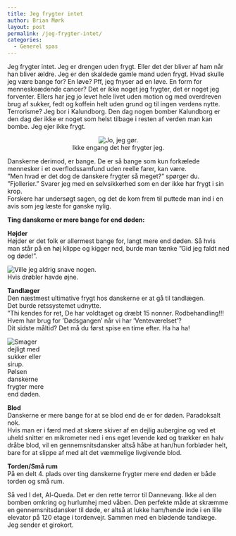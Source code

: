 ```yaml
---
title: Jeg frygter intet
author: Brian Mørk
layout: post
permalink: /jeg-frygter-intet/
categories:
  - Generel spas
---
```

Jeg frygter intet. Jeg er drengen uden frygt. Eller det der bliver af ham når han bliver ældre. Jeg er den skaldede gamle mand uden frygt. Hvad skulle jeg være bange for? En løve? Pff, jeg fnyser ad en løve. En form for menneskeædende cancer? Det er ikke noget jeg frygter, det er noget jeg forventer. Ellers har jeg jo levet hele livet uden motion og med overdreven brug af sukker, fedt og koffein helt uden grund og til ingen verdens nytte. Terrorisme? Jeg bor i Kalundborg. Den dag nogen bomber Kalundborg er den dag der ikke er noget som helst tilbage i resten af verden man kan bombe. Jeg ejer ikke frygt.

<center>
  </p> <div class="bitImage bitCenter" style="width: 408px">
    <img src="http://www.abekat.net/wp-content/images/zombie.jpg" alt="Jo, jeg gør." /><br /> Ikke engang det her frygter jeg.
  </div>
  
  <p>
    </center>
  </p>
  
  <p>
    Danskerne derimod, er bange. De er så bange som kun forkælede mennesker i et overflodssamfund uden reelle farer, kan være.<br /> ”Men hvad er det dog de danskere frygter så meget?” spørger du.<br /> ”Fjollerier.” Svarer jeg med en selvsikkerhed som en der ikke har frygt i sin krop.<br /> Forskere har undersøgt sagen, og det de kom frem til puttede man ind i en avis som jeg læste for ganske nylig.
  </p>
  
  <p>
    <strong>Ting danskerne er mere bange for end døden:</strong>
  </p>
  
  <p>
    <strong>Højder</strong><br /> Højder er det folk er allermest bange for, langt mere end døden. Så hvis man står på en høj klippe og kigger ned, burde man tænke ”Gid jeg faldt ned og døde!”.
  </p>
  
  <div class="bitImage bitLeft" style="width: 233px">
    <img src="http://www.abekat.net/wp-content/images/dentist.jpg" alt="Ville jeg aldrig snave nogen." /><br /> Hvis drøbler havde øjne.
  </div>
  
  <p>
    <strong>Tandlæger</strong><br /> Den næstmest ultimative frygt hos danskerne er at gå til tandlægen.<br /> Det burde retssystemet udnytte.<br /> ”Thi kendes for ret, De har voldtaget og dræbt 15 nonner. Rodbehandling!!!<br /> Hvem har brug for ’Dødsgangen’ når vi har ’Venteværelset’?<br /> Dit sidste måltid? Det må du først spise en time efter. Ha ha ha!
  </p>
  
  <div class="bitImage bitRight" style="width: 108px">
    <img src="http://www.abekat.net/wp-content/images/blod.jpg" alt="Smager dejligt med sukker eller sirup." /><br /> Pølsen danskerne frygter mere end døden.
  </div>
  
  <p>
    <strong>Blod</strong><br /> Danskerne er mere bange for at se blod end de er for døden. Paradoksalt nok.<br /> Hvis man er i færd med at skære skiver af en dejlig aubergine og ved et uheld snitter en mikrometer ned i ens eget levende kød og trækker en halv dråbe blod, vil en gennemsnitsdansker altså håbe at han/hun forbløder helt, bare for at slippe af med alt det væmmelige livgivende blod.
  </p>
  
  <p>
    <strong>Torden/Små rum</strong><br /> På en delt 4. plads over ting danskerne frygter mere end døden er både torden og små rum.
  </p>
  
  <p>
    Så ved I det, Al-Queda. Det er den rette terror til Dannevang. Ikke al den bomben omkring og hurlumhej med våben. Den perfekte måde at skræmme en gennemsnitsdansker til døde, er altså at lukke ham/hende inde i en lille elevator på 120 etage i tordenvejr. Sammen med en blødende tandlæge.<br /> Jeg sender et girokort.
  </p>